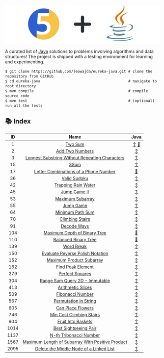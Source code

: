 ![banner](./docs/banner.png "banner")

A curated list of [Java](https://www.java.com/en/) solutions to problems involving algorithms and data structures! The project is shipped with a testing environment for learning and experimenting.

```shell
$ git clone https://github.com/leowajda/eureka-java.git # clone the repository from GitHub
$ cd eureka-java                                        # navigate to root directory
$ mvn compile                                           # compile source code
$ mvn test                                              # (optional) run all the tests
```

## :books: Index

|  ID  |                                                                Name                                                                 |                                                                                                                     Java                                                                                                                      |
|:----:|:-----------------------------------------------------------------------------------------------------------------------------------:|:---------------------------------------------------------------------------------------------------------------------------------------------------------------------------------------------------------------------------------------------:|
|  1   |                                          [Two Sum](https://leetcode.com/problems/two-sum/)                                          | [:arrow_up_down:](https://github.com/leowajda/eureka-java/blob/master/src/main/java/array/iterative/LC_0001.java) [:arrows_counterclockwise:](https://github.com/leowajda/eureka-java/blob/master/src/main/java/array/recursive/LC_0001.java) |
|  2   |                                  [Add Two Numbers](https://leetcode.com/problems/add-two-numbers/)                                  |                                                        [:arrow_up_down:](https://github.com/leowajda/eureka-java/blob/master/src/main/java/singly_linked_list/iterative/LC_0002.java)                                                         |
|  3   |   [Longest Substring Without Repeating Characters](https://leetcode.com/problems/longest-substring-without-repeating-characters/)   |                                                              [:arrow_up_down:](https://github.com/leowajda/eureka-java/blob/master/src/main/java/string/iterative/LC_0003.java)                                                               |
|  15  |                                             [3Sum](https://leetcode.com/problems/3sum/)                                             |                                                               [:arrow_up_down:](https://github.com/leowajda/eureka-java/blob/master/src/main/java/array/iterative/LC_0015.java)                                                               |
|  17  |            [Letter Combinations of a Phone Number](https://leetcode.com/problems/letter-combinations-of-a-phone-number/)            |                                                         [:arrows_counterclockwise:](https://github.com/leowajda/eureka-java/blob/master/src/main/java/string/recursive/LC_0017.java)                                                          |
|  36  |                                     [Valid Sudoku](https://leetcode.com/problems/valid-sudoku/)                                     |                                                               [:arrow_up_down:](https://github.com/leowajda/eureka-java/blob/master/src/main/java/array/iterative/LC_0036.java)                                                               |
|  42  |                              [Trapping Rain Water](https://leetcode.com/problems/trapping-rain-water/)                              |                                                               [:arrow_up_down:](https://github.com/leowajda/eureka-java/blob/master/src/main/java/array/iterative/LC_0042.java)                                                               |
|  45  |                                     [Jump Game II](https://leetcode.com/problems/jump-game-ii/)                                     |                                                               [:arrow_up_down:](https://github.com/leowajda/eureka-java/blob/master/src/main/java/array/iterative/LC_0045.java)                                                               |
|  53  |                                 [Maximum Subarray](https://leetcode.com/problems/maximum-subarray/)                                 |                                                               [:arrow_up_down:](https://github.com/leowajda/eureka-java/blob/master/src/main/java/array/iterative/LC_0053.java)                                                               |
|  55  |                                        [Jump Game](https://leetcode.com/problems/jump-game/)                                        |                                                               [:arrow_up_down:](https://github.com/leowajda/eureka-java/blob/master/src/main/java/array/iterative/LC_0055.java)                                                               |
|  64  |                                 [Minimum Path Sum](https://leetcode.com/problems/minimum-path-sum/)                                 |                                                               [:arrow_up_down:](https://github.com/leowajda/eureka-java/blob/master/src/main/java/graph/iterative/LC_0064.java)                                                               |
|  70  |                                  [Climbing Stairs](https://leetcode.com/problems/climbing-stairs/)                                  |                                                               [:arrow_up_down:](https://github.com/leowajda/eureka-java/blob/master/src/main/java/math/iterative/LC_0070.java)                                                                |
|  91  |                                      [Decode Ways](https://leetcode.com/problems/decode-ways/)                                      |                                                              [:arrow_up_down:](https://github.com/leowajda/eureka-java/blob/master/src/main/java/string/iterative/LC_0091.java)                                                               |
| 104  |                     [Maximum Depth of Binary Tree](https://leetcode.com/problems/maximum-depth-of-binary-tree/)                     |                                                       [:arrows_counterclockwise:](https://github.com/leowajda/eureka-java/blob/master/src/main/java/binary_tree/recursive/LC_0104.java)                                                       |
| 110  |                             [Balanced Binary Tree](https://leetcode.com/problems/balanced-binary-tree/)                             |                                                       [:arrows_counterclockwise:](https://github.com/leowajda/eureka-java/blob/master/src/main/java/binary_tree/recursive/LC_0110.java)                                                       |
| 139  |                                       [Word Break](https://leetcode.com/problems/word-break/)                                       |                                                              [:arrow_up_down:](https://github.com/leowajda/eureka-java/blob/master/src/main/java/string/iterative/LC_0139.java)                                                               |
| 150  |                 [Evaluate Reverse Polish Notation](https://leetcode.com/problems/evaluate-reverse-polish-notation/)                 |                                                              [:arrow_up_down:](https://github.com/leowajda/eureka-java/blob/master/src/main/java/string/iterative/LC_0150.java)                                                               |
| 152  |                         [Maximum Product Subarray](https://leetcode.com/problems/maximum-product-subarray/)                         |                                                               [:arrow_up_down:](https://github.com/leowajda/eureka-java/blob/master/src/main/java/array/iterative/LC_0152.java)                                                               |
| 162  |                                [Find Peak Element](https://leetcode.com/problems/find-peak-element/)                                |                                                               [:arrow_up_down:](https://github.com/leowajda/eureka-java/blob/master/src/main/java/array/iterative/LC_0162.java)                                                               |
| 279  |                                  [Perfect Squares](https://leetcode.com/problems/perfect-squares/)                                  |                                                               [:arrow_up_down:](https://github.com/leowajda/eureka-java/blob/master/src/main/java/math/iterative/LC_0279.java)                                                                |
| 304  |                    [Range Sum Query 2D - Immutable](https://leetcode.com/problems/range-sum-query-2d-immutable/)                    |                                                               [:arrow_up_down:](https://github.com/leowajda/eureka-java/blob/master/src/main/java/graph/iterative/LC_0304.java)                                                               |
| 413  |                                [Arithmetic Slices](https://leetcode.com/problems/arithmetic-slices/)                                |                                                               [:arrow_up_down:](https://github.com/leowajda/eureka-java/blob/master/src/main/java/array/iterative/LC_0413.java)                                                               |
| 509  |                                 [Fibonacci Number](https://leetcode.com/problems/fibonacci-number/)                                 |                                                               [:arrow_up_down:](https://github.com/leowajda/eureka-java/blob/master/src/main/java/math/iterative/LC_0509.java)                                                                |
| 567  |                            [Permutation in String](https://leetcode.com/problems/permutation-in-string/)                            |                                                              [:arrow_up_down:](https://github.com/leowajda/eureka-java/blob/master/src/main/java/string/iterative/LC_0567.java)                                                               |
| 605  |                                [Can Place Flowers](https://leetcode.com/problems/can-place-flowers/)                                |                                                               [:arrow_up_down:](https://github.com/leowajda/eureka-java/blob/master/src/main/java/array/iterative/LC_0605.java)                                                               |
| 746  |                         [Min Cost Climbing Stairs](https://leetcode.com/problems/min-cost-climbing-stairs/)                         |                                                               [:arrow_up_down:](https://github.com/leowajda/eureka-java/blob/master/src/main/java/math/iterative/LC_0746.java)                                                                |
| 904  |                               [Fruit Into Baskets](https://leetcode.com/problems/fruit-into-baskets/)                               |                                                               [:arrow_up_down:](https://github.com/leowajda/eureka-java/blob/master/src/main/java/array/iterative/LC_0904.java)                                                               |
| 1014 |                            [Best Sightseeing Pair](https://leetcode.com/problems/best-sightseeing-pair/)                            |                                                               [:arrow_up_down:](https://github.com/leowajda/eureka-java/blob/master/src/main/java/array/iterative/LC_1014.java)                                                               |
| 1137 |                           [N-th Tribonacci Number](https://leetcode.com/problems/n-th-tribonacci-number/)                           |                                                               [:arrow_up_down:](https://github.com/leowajda/eureka-java/blob/master/src/main/java/math/iterative/LC_1137.java)                                                                |
| 1567 | [Maximum Length of Subarray With Positive Product](https://leetcode.com/problems/maximum-length-of-subarray-with-positive-product/) |                                                               [:arrow_up_down:](https://github.com/leowajda/eureka-java/blob/master/src/main/java/array/iterative/LC_1567.java)                                                               |
| 2095 |          [Delete the Middle Node of a Linked List](https://leetcode.com/problems/delete-the-middle-node-of-a-linked-list/)          |                                                        [:arrow_up_down:](https://github.com/leowajda/eureka-java/blob/master/src/main/java/singly_linked_list/iterative/LC_2095.java)                                                         |